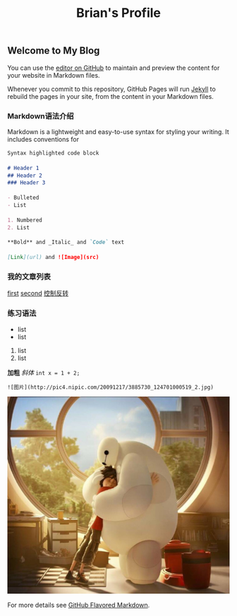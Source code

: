 ﻿---
title: Brian's Profile
---
## Welcome to My Blog

You can use the [editor on GitHub](https://github.com/Brian-West/Brian-West.github.io/edit/master/index.md) to maintain and preview the content for your website in Markdown files.

Whenever you commit to this repository, GitHub Pages will run [Jekyll](https://jekyllrb.com/) to rebuild the pages in your site, from the content in your Markdown files.

### Markdown语法介绍

Markdown is a lightweight and easy-to-use syntax for styling your writing. It includes conventions for

```markdown
Syntax highlighted code block

# Header 1
## Header 2
### Header 3

- Bulleted
- List

1. Numbered
2. List

**Bold** and _Italic_ and `Code` text

[Link](url) and ![Image](src)
```

### 我的文章列表
[first](/2017/07/11/test/index.html)
[second](/2018/01/07/example/index.html)
[控制反转](/2017/04/03/IoC/index.html)

### 练习语法
- list
- list

1. list
2. list

**加粗**
_斜体_
`int x = 1 + 2;`

```
![图片](http://pic4.nipic.com/20091217/3885730_124701000519_2.jpg)
```
![图片](/images/timg.jpg)

For more details see [GitHub Flavored Markdown](https://guides.github.com/features/mastering-markdown/).

